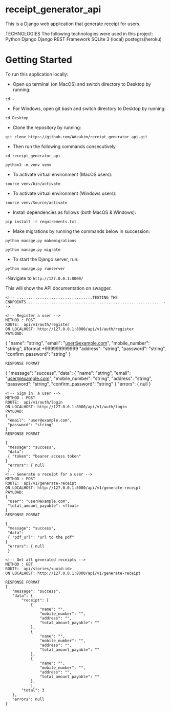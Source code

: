# receipt_generator_api

This is a Django web application that generate receipt for users. 

TECHNOLOGIES
The following technologies were used in this project:
Python
Django
Django REST Framework
SQLite 3 (local)
postegrs(heroku)


# Getting Started
To run this application locally:
- Open up terminal (on MacOS) and switch directory to Desktop by running:
```
cd ~
```
- For Windows, open git bash and switch directory to Desktop by running:
```
cd Desktop
```
- Clone the repository by running:
```
git clone https://github.com/Adeakim/receipt_generator_api.git
```
- Then run the following commands consecutively
```
cd receipt_generator_api
```
```
python3 -m venv venv 
```
- To activate virtual environment (MacOS users): 
```
source venv/bin/activate
```
- To activate virtual environment (Windows users):
```
source venv/Source/activate
```
- Install dependencies as follows (both MacOS & Windows):
```
pip install -r requirements.txt
```
- Make migrations by running the commands below in succession:
```
python manage.py makemigrations
```
```
python manage.py migrate
```
- To start the Django server, run:
```
python manage.py runserver
```
-Navigate to ```http://127.0.0.1:8000/```

This will show the API documentation on swagger.
```
<!-- .................................TESTING THE ENDPOINTS........................................................... -->

<!-- Register a user -->
METHOD : POST
ROUTE:  api/v1/auth/register
ON LOCALHOST: http://127.0.0.1:8000/api/v1/auth/register
PAYLOAD:
```
{
  "name": "string",
  "email": "user@example.com",
  "mobile_number": "string", #format +999999999999
  "address": "string",
  "password": "string",
  "confirm_password": "string"
}
```
RESPONSE FORMAT
```
{
  "message": "success",
  "data":
  {
  "name": "string",
  "email": "user@example.com",
  "mobile_number": "string",
  "address": "string",
  "password": "string",
  "confirm_password": "string"
}
  "errors": { null
  }
  
 ```
 <!-- Sign in  a user -->
METHOD : POST
ROUTE:  api/v1/auth/login
ON LOCALHOST: http://127.0.0.1:8000/api/v1/auth/login
PAYLOAD:
{
  "email": "user@example.com",
  "password": "string"
}
RESPONSE FORMAT

{
  "message": "success",
  "data": 
  { "token": "bearer access token"
}
  "errors": { null
  }
<!-- Generate a receipt for a user -->
METHOD : POST
ROUTE:  api/v1/generate-receipt
ON LOCALHOST: http://127.0.0.1:8000/api/v1/generate-receipt
PAYLOAD:
{
  "user": "user@example.com",
  "total_amount_payable": <float>
}
RESPONSE FORMAT

{
  "message": "success",
  "data": 
  { "pdf_url": "url to the pdf"
}
  "errors": { null
  }

<!-- Get all generated receipts -->
METHOD : GET  
ROUTE:  api/stories/<uuid:id>
ON LOCALHOST: http://127.0.0.1:8000/api/v1/generate-receipt

RESPONSE FORMAT
{
    "message": "success",
    "data": {
        "receipt": [
            {
                "name": "",
                "mobile_number": "",
                "address": "",
                "total_amount_payable": ""
            },
            {
                "name": "",
                "mobile_number": "",
                "address": "",
                "total_amount_payable": ""
            },
            {
                "name": "",
                "mobile_number": "",
                "address": "",
                "total_amount_payable": ""
            },
            ],
        "total": 3
    },
    "errors": null
}
```
